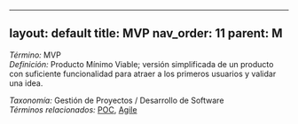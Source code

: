 
---
layout: default
title: MVP
nav_order: 11
parent: M
---

*Término:* MVP  
*Definición:* Producto Mínimo Viable; versión simplificada de un producto con suficiente funcionalidad para atraer a los primeros usuarios y validar una idea.

*Taxonomía:* Gestión de Proyectos / Desarrollo de Software  
*Términos relacionados:* [POC](https://maleniski.github.io/diccionario-angl-tec-mx/docs/alfabeticamente/P/poc/), [Agile](https://maleniski.github.io/diccionario-angl-tec-mx/docs/alfabeticamente/A/agile/)
